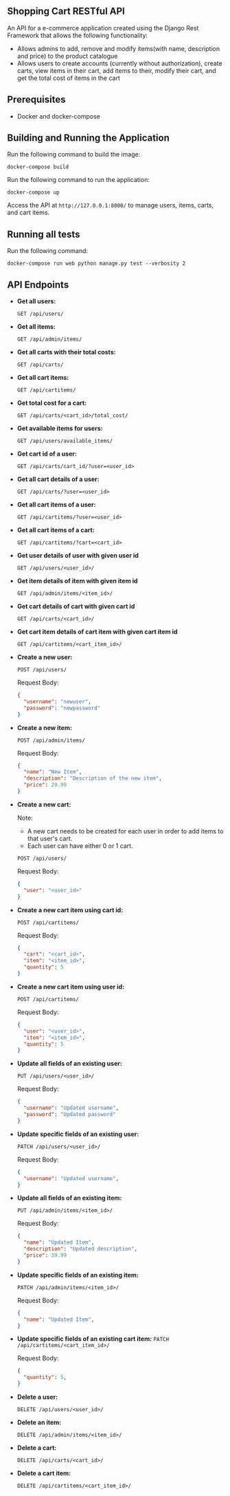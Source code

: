 ## Shopping Cart RESTful API

An API for a e-commerce application created using the Django Rest Framework that allows the following functionality:

- Allows admins to add, remove and modify items(with name, description and price) to the product catalogue
- Allows users to create accounts (currently without authorization), create carts, view items in their cart, add items to their, modify their cart, and get the total cost of items in the cart

## Prerequisites
- Docker and docker-compose

## Building and Running the Application

Run the following command to build the image:

```
docker-compose build
```

Run the following command to run the application:

```
docker-compose up
```

Access the API at `http://127.0.0.1:8000/` to manage users, items, carts, and cart items.

## Running all tests

Run the following command:

```
docker-compose run web python manage.py test --verbosity 2
```

## API Endpoints

- **Get all users:**

  `GET /api/users/`

- **Get all items:**

  `GET /api/admin/items/`

- **Get all carts with their total costs:**

  `GET /api/carts/`

- **Get all cart items:**

  `GET /api/cartitems/`

- **Get total cost for a cart:**

  `GET /api/carts/<cart_id>/total_cost/`

- **Get available items for users:**

  `GET /api/users/available_items/`

- **Get cart id of a user:**

  `GET /api/carts/cart_id/?user=<user_id>`

- **Get all cart details of a user:**

  `GET /api/carts/?user=<user_id>`

- **Get all cart items of a user:**

  `GET /api/cartitems/?user=<user_id>`

- **Get all cart items of a cart:**

  `GET /api/cartitems/?cart=<cart_id>`

- **Get user details of user with given user id**
  
  `GET /api/users/<user_id>/`

- **Get item details of item with given item id**
  
  `GET /api/admin/items/<item_id>/`

- **Get cart details of cart with given cart id**
  
  `GET /api/carts/<cart_id>/`

- **Get cart item details of cart item with given cart item id**
  
  `GET /api/cartitems/<cart_item_id>/`

- **Create a new user:**
  
  `POST /api/users/`

  Request Body:

  ```json
  {
    "username": "newuser",
    "password": "newpassword"
  }
  ```

- **Create a new item:**

  `POST /api/admin/items/`

  Request Body:

  ```json
  {
    "name": "New Item",
    "description": "Description of the new item",
    "price": 29.99
  }
  ```

- **Create a new cart:**

  Note: 
    - A new cart needs to be created for each user in order to add items to that user's cart.
    - Each user can have either 0 or 1 cart.

  `POST /api/users/`

  Request Body:

  ```json
  {
    "user": "<user_id>"
  }
  ```

- **Create a new cart item using cart id:**

  `POST /api/cartitems/`

  Request Body:

  ```json
  {
    "cart": "<cart_id>",
    "item": "<item_id>",
    "quantity": 5
  }
  ```

- **Create a new cart item using user id:**

  `POST /api/cartitems/`

  Request Body:

  ```json
  {
    "user": "<user_id>",
    "item": "<item_id>",
    "quantity": 5
  }
  ```
- **Update all fields of an existing user:**

  `PUT /api/users/<user_id>/`

  Request Body:

  ```json
  {
    "username": "Updated username",
    "password": "Updated password"
  }
  ```

- **Update specific fields of an existing user:**

  `PATCH /api/users/<user_id>/`

  Request Body:

  ```json
  {
    "username": "Updated username",
  }
  ```

- **Update all fields of an existing item:**

  `PUT /api/admin/items/<item_id>/`

  Request Body:

  ```json
  {
    "name": "Updated Item",
    "description": "Updated description",
    "price": 39.99
  }
  ```

- **Update specific fields of an existing item:**

  `PATCH /api/admin/items/<item_id>/`

  Request Body:

  ```json
  {
    "name": "Updated Item",
  }
  ```

- **Update specific fields of an existing cart item:**
  `PATCH /api/cartitems/<cart_item_id>/`

  Request Body:

  ```json
  {
    "quantity": 5,
  }
  ```

- **Delete a user:**
  
  `DELETE /api/users/<user_id>/`

- **Delete an item:**

  `DELETE /api/admin/items/<item_id>/`

- **Delete a cart:**
  
  `DELETE /api/carts/<cart_id>/`

- **Delete a cart item:**
  
  `DELETE /api/cartitems/<cart_item_id>/`
